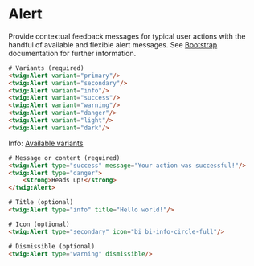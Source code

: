 # Alert

Provide contextual feedback messages for typical user actions with the handful of available and flexible alert messages.
See [Bootstrap](https://getbootstrap.com/docs/5.3/components/alerts/) documentation for further information.

~~~html
# Variants (required)
<twig:Alert variant="primary"/>
<twig:Alert variant="secondary"/>
<twig:Alert variant="info"/>
<twig:Alert variant="success"/>
<twig:Alert variant="warning"/>
<twig:Alert variant="danger"/>
<twig:Alert variant="light"/>
<twig:Alert variant="dark"/>
~~~

Info: [Available variants](variants.md)

~~~html
# Message or content (required)
<twig:Alert type="success" message="Your action was successful!"/>
<twig:Alert type="danger">
    <strong>Heads up!</strong>
</twig:Alert>
~~~

~~~html
# Title (optional)
<twig:Alert type="info" title="Hello world!"/>
~~~

~~~html
# Icon (optional)
<twig:Alert type="secondary" icon="bi bi-info-circle-full"/>
~~~

~~~html
# Dismissible (optional)
<twig:Alert type="warning" dismissible/>
~~~
